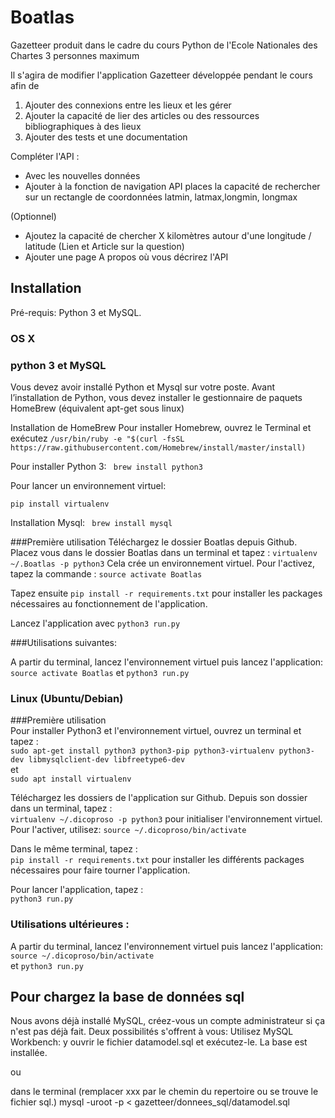 
# Boatlas
Gazetteer produit dans le cadre du cours Python de l'Ecole Nationales des Chartes
3 personnes maximum

Il s'agira de modifier l'application Gazetteer développée pendant le cours afin de

1. Ajouter des connexions entre les lieux et les gérer
2. Ajouter la capacité de lier des articles ou des ressources bibliographiques à des lieux
3. Ajouter des tests et une documentation

Compléter l'API :
- Avec les nouvelles données
- Ajouter à la fonction de navigation API places la capacité de rechercher sur un rectangle de coordonnées latmin, latmax,longmin, longmax

(Optionnel)
- Ajoutez la capacité de chercher X kilomètres autour d'une longitude / latitude (Lien et Article sur la question)
- Ajouter une page A propos où vous décrirez l'API

## Installation
Pré-requis: Python 3 et MySQL.

### OS X
### python 3 et MySQL
Vous devez avoir installé Python et Mysql sur votre poste. Avant l’installation de Python, vous devez installer le gestionnaire de paquets HomeBrew (équivalent apt-get sous linux)

Installation de HomeBrew Pour installer Homebrew, ouvrez le Terminal et exécutez
`/usr/bin/ruby -e "$(curl -fsSL https://raw.githubusercontent.com/Homebrew/install/master/install)`

Pour installer Python 3:
` brew install python3`

Pour lancer un environnement virtuel:

`pip install virtualenv`

Installation Mysql:
 ` brew install mysql`

###Première utilisation
Téléchargez le dossier Boatlas depuis Github.
Placez vous dans le dossier Boatlas dans un terminal et tapez :
`virtualenv ~/.Boatlas -p python3`
Cela crée un environnement virtuel. Pour l'activez, tapez la commande :
`source activate Boatlas`

Tapez ensuite
`pip install -r requirements.txt`
pour installer les packages nécessaires au fonctionnement de l'application.

Lancez l'application avec
`python3 run.py`

###Utilisations suivantes:

A partir du terminal, lancez l'environnement virtuel puis lancez l'application:
`source activate Boatlas`
et
`python3 run.py`


### Linux (Ubuntu/Debian)
###Première utilisation  
Pour installer Python3 et l'environnement virtuel, ouvrez un terminal et tapez :  
`sudo apt-get install python3 python3-pip python3-virtualenv python3-dev libmysqlclient-dev libfreetype6-dev`  
et  
`sudo apt install virtualenv`  

Téléchargez les dossiers de l'application sur Github.
Depuis son dossier dans un terminal, tapez :  
`virtualenv ~/.dicoproso -p python3`  pour initialiser l'environnement virtuel.
Pour l'activer, utilisez:
`source ~/.dicoproso/bin/activate`  

Dans le même terminal, tapez :  
`pip install -r requirements.txt` pour installer les différents packages nécessaires pour faire tourner l'application.  

Pour lancer l'application, tapez :  
`python3 run.py`  

### Utilisations ultérieures :
A partir du terminal, lancez l'environnement virtuel puis lancez l'application:
`source ~/.dicoproso/bin/activate`  
et
`python3 run.py`

## Pour chargez la base de données sql
Nous avons déjà installé MySQL, créez-vous un compte administrateur si ça n'est pas déjà fait.
Deux possibilités s'offrent à vous:
Utilisez MySQL Workbench: y ouvrir le fichier datamodel.sql et exécutez-le. La base est installée.

ou

dans le terminal (remplacer xxx par le chemin du repertoire ou se trouve le fichier sql.)
mysql -uroot -p < gazetteer/donnees_sql/datamodel.sql
